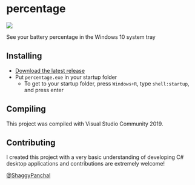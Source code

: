 # percentage

![](https://raw.githubusercontent.com/kas/percentage/master/percentage.png)

See your battery percentage in the Windows 10 system tray

## Installing

* [Download the latest release](https://github.com/kas/percentage/releases)
* Put `percentage.exe` in your startup folder
  * To get to your startup folder, press `Windows+R`, type `shell:startup`, and press enter

## Compiling

This project was compiled with Visual Studio Community 2019.

## Contributing

I created this project with a very basic understanding of developing C# desktop applications and contributions are extremely welcome!

[@ShaggyPanchal](https://github.com/ShaggyPanchal/)
